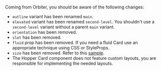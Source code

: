Coming from Orbiter, you should be aware of the following changes:

- `outline` variant has been renamed `main`.
- `elevated` variant has been renamed `second-level`. You shouldn't use a `second-level` variant without a parent `main` variant.
- `orientation` has been removed.
- `slot` has been removed.
- `fluid` prop has been removed. If you need a fluid Card use an appropriate technique using CSS or StyleProps.
- `size` has been removed. Refer to this [sample](#size).
- The Hopper Card component does not feature custom layouts, you are responsible for implementing the needed layouts.
